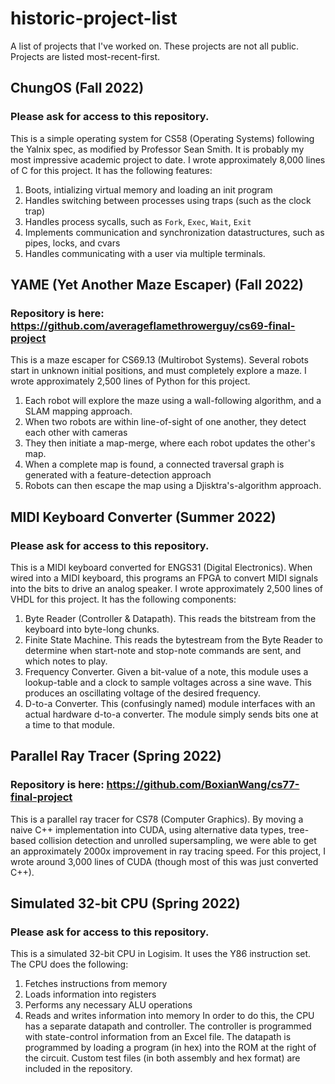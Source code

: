 # historic-project-list
A list of projects that I've worked on. These projects are not all public.
Projects are listed most-recent-first.



## ChungOS (Fall 2022)
### Please ask for access to this repository.
This is a simple operating system for CS58 (Operating Systems) following the Yalnix spec, as modified by Professor Sean Smith. It is probably my most impressive academic project to date. I wrote approximately 8,000 lines of C for this project. It has the following features:
1. Boots, intializing virtual memory and loading an init program
2. Handles switching between processes using traps (such as the clock trap)
3. Handles process sycalls, such as `Fork`, `Exec`, `Wait`, `Exit`
4. Implements communication and synchronization datastructures, such as pipes, locks, and cvars
5. Handles communicating with a user via multiple terminals.




## YAME (Yet Another Maze Escaper) (Fall 2022)
### Repository is here: https://github.com/averageflamethrowerguy/cs69-final-project
This is a maze escaper for CS69.13 (Multirobot Systems). Several robots start in unknown initial positions, and must completely explore a maze. I wrote approximately 2,500 lines of Python for this project.
1. Each robot will explore the maze using a wall-following algorithm, and a SLAM mapping approach.
2. When two robots are within line-of-sight of one another, they detect each other with cameras
3. They then initiate a map-merge, where each robot updates the other's map.
4. When a complete map is found, a connected traversal graph is generated with a feature-detection approach
5. Robots can then escape the map using a Djisktra's-algorithm approach.




## MIDI Keyboard Converter (Summer 2022)
### Please ask for access to this repository.
This is a MIDI keyboard converted for ENGS31 (Digital Electronics). When wired into a MIDI keyboard, this programs an FPGA to convert MIDI signals into the bits to drive an analog speaker. I wrote approximately 2,500 lines of VHDL for this project. It has the following components:
1. Byte Reader (Controller & Datapath). This reads the bitstream from the keyboard into byte-long chunks.
2. Finite State Machine. This reads the bytestream from the Byte Reader to determine when start-note and stop-note commands are sent, and which notes to play.
3. Frequency Converter. Given a bit-value of a note, this module uses a lookup-table and a clock to sample voltages across a sine wave. This produces an oscillating voltage of the desired frequency.
4. D-to-a Converter. This (confusingly named) module interfaces with an actual hardware d-to-a converter. The module simply sends bits one at a time to that module.




## Parallel Ray Tracer (Spring 2022)
### Repository is here: https://github.com/BoxianWang/cs77-final-project
This is a parallel ray tracer for CS78 (Computer Graphics). By moving a naive C++ implementation into CUDA, using alternative data types, tree-based collision detection and unrolled supersampling, we were able to get an approximately 2000x improvement in ray tracing speed. For this project, I wrote around 3,000 lines of CUDA (though most of this was just converted C++).




## Simulated 32-bit CPU (Spring 2022)
### Please ask for access to this repository.
This is a simulated 32-bit CPU in Logisim. It uses the Y86 instruction set. The CPU does the following:
1. Fetches instructions from memory
2. Loads information into registers
3. Performs any necessary ALU operations
4. Reads and writes information into memory
In order to do this, the CPU has a separate datapath and controller. The controller is programmed with state-control information from an Excel file. The datapath is programmed by loading a program (in hex) into the ROM at the right of the circuit.
Custom test files (in both assembly and hex format) are included in the repository.





